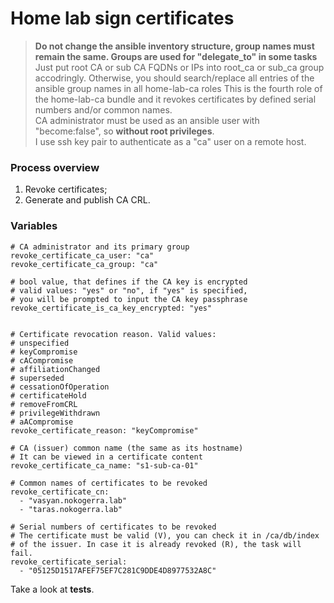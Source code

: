 # Home lab sign certificates
> **Do not change the ansible inventory structure, group names must remain the same. Groups are used for "delegate_to" in some tasks**
> Just put root CA or sub CA FQDNs or IPs into root_ca or sub_ca group accodringly.
> Otherwise, you should search/replace all entries of the ansible group names in all home-lab-ca roles
This is the fourth role of the home-lab-ca bundle and it revokes certificates by defined serial numbers and/or common names.<br />
CA administrator must be used as an ansible user with "become:false", so **without root privileges**.<br />
I use ssh key pair to authenticate as a "ca" user on a remote host.
### Process overview
1. Revoke certificates;
2. Generate and publish CA CRL.
### Variables
```
# CA administrator and its primary group
revoke_certificate_ca_user: "ca"
revoke_certificate_ca_group: "ca"

# bool value, that defines if the CA key is encrypted
# valid values: "yes" or "no", if "yes" is specified,
# you will be prompted to input the CA key passphrase
revoke_certificate_is_ca_key_encrypted: "yes"


# Certificate revocation reason. Valid values:
# unspecified
# keyCompromise
# cACompromise
# affiliationChanged
# superseded
# cessationOfOperation
# certificateHold
# removeFromCRL
# privilegeWithdrawn
# aACompromise
revoke_certificate_reason: "keyCompromise"

# CA (issuer) common name (the same as its hostname)
# It can be viewed in a certificate content
revoke_certificate_ca_name: "s1-sub-ca-01"

# Common names of certificates to be revoked
revoke_certificate_cn:
  - "vasyan.nokogerra.lab"
  - "taras.nokogerra.lab"

# Serial numbers of certificates to be revoked
# The certificate must be valid (V), you can check it in /ca/db/index
# of the issuer. In case it is already revoked (R), the task will fail.
revoke_certificate_serial:
  - "05125D1517AFEF75EF7C281C9DDE4D8977532A8C"
```
Take a look at **tests**.
